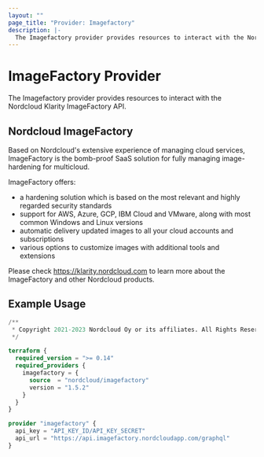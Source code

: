 ```yaml
---
layout: ""
page_title: "Provider: Imagefactory"
description: |-
  The Imagefactory provider provides resources to interact with the Nordcloud Klarity ImageFactory API.
---
```


# ImageFactory Provider

The Imagefactory provider provides resources to interact with the Nordcloud Klarity ImageFactory API.

## Nordcloud ImageFactory

Based on Nordcloud's extensive experience of managing cloud services, ImageFactory is the bomb-proof SaaS solution for fully managing image-hardening for multicloud.

ImageFactory offers:

- a hardening solution which is based on the most relevant and highly regarded security standards
- support for AWS, Azure, GCP, IBM Cloud and VMware, along with most common Windows and Linux versions
- automatic delivery updated images to all your cloud accounts and subscriptions
- various options to customize images with additional tools and extensions

Please check https://klarity.nordcloud.com to learn more about the ImageFactory and other Nordcloud products.

## Example Usage

```terraform
/**
 * Copyright 2021-2023 Nordcloud Oy or its affiliates. All Rights Reserved.
 */

terraform {
  required_version = ">= 0.14"
  required_providers {
    imagefactory = {
      source  = "nordcloud/imagefactory"
      version = "1.5.2"
    }
  }
}

provider "imagefactory" {
  api_key = "API_KEY_ID/API_KEY_SECRET"
  api_url = "https://api.imagefactory.nordcloudapp.com/graphql"
}
```

